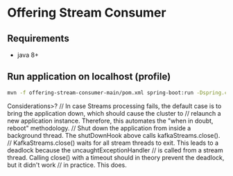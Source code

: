 # Offering Stream Consumer

## Requirements 
- java 8+

## Run application on localhost (profile)
```bash
mvn -f offering-stream-consumer-main/pom.xml spring-boot:run -Dspring.config.location=local -Dmaven.test.skip=true -Dserver.port=8081
```
Considerations>?
// In case Streams processing fails, the default case is to bring the application down, which should cause the cluster to
// relaunch a new application instance. Therefore, this automates the "when in doubt, reboot" methodology.
// Shut down the application from inside a background thread. The shutDownHook above calls kafkaStreams.close().
// KafkaStreams.close() waits for all stream threads to exit. This leads to a deadlock because the uncaughtExceptionHandler
// is called from a stream thread. Calling close() with a timeout should in theory prevent the deadlock, but it didn't work
// in practice. This does.
